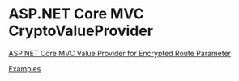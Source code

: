 # ASP.NET Core MVC CryptoValueProvider
[ASP.NET Core MVC Value Provider for Encrypted Route Parameter](http://www.dotnetexpertguide.com/2017/09/aspnet-core-mvc-value-provider-for.html/?utm_source=github&utm_medium=referral)

[Examples](https://www.nandipmakwana.com/AspNetCoreMvcCryptoValueProvider/?utm_source=github&utm_medium=referral)
